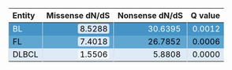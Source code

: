 <table class="table" style="margin-left: 0; margin-right: auto;">
 <thead>
  <tr>
   <th style="text-align:left;"> Entity </th>
   <th style="text-align:right;"> Missense dN/dS </th>
   <th style="text-align:right;"> Nonsense dN/dS </th>
   <th style="text-align:right;"> Q value </th>
  </tr>
 </thead>
<tbody>
  <tr>
   <td style="text-align:left;color: rgba(255, 255, 255, 255) !important;background-color: rgba(70, 148, 198, 255) !important;border-left:1px solid #DDDDDD;white-space: nowrap;"> BL </td>
   <td style="text-align:right;color: rgba(255, 255, 255, 255) !important;background-color: rgba(70, 148, 198, 255) !important;border-left:1px solid #DDDDDD;white-space: nowrap;"> <span style="     color: rgba(0, 0, 0, 255) !important;border-radius: 4px; padding-right: 4px; padding-left: 4px; background-color: rgba(212, 228, 243, 255) !important;">8.5288</span> </td>
   <td style="text-align:right;color: rgba(255, 255, 255, 255) !important;background-color: rgba(70, 148, 198, 255) !important;border-left:1px solid #DDDDDD;white-space: nowrap;"> <span style="     color: rgba(255, 255, 255, 255) !important;border-radius: 4px; padding-right: 4px; padding-left: 4px; background-color: rgba(70, 148, 198, 255) !important;">30.6395</span> </td>
   <td style="text-align:right;color: rgba(255, 255, 255, 255) !important;background-color: rgba(70, 148, 198, 255) !important;border-left:1px solid #DDDDDD;white-space: nowrap;"> 0.0012 </td>
  </tr>
  <tr>
   <td style="text-align:left;color: rgba(0, 0, 0, 255) !important;background-color: rgba(95, 166, 209, 255) !important;border-left:1px solid #DDDDDD;white-space: nowrap;"> FL </td>
   <td style="text-align:right;color: rgba(0, 0, 0, 255) !important;background-color: rgba(95, 166, 209, 255) !important;border-left:1px solid #DDDDDD;white-space: nowrap;"> <span style="     color: rgba(0, 0, 0, 255) !important;border-radius: 4px; padding-right: 4px; padding-left: 4px; background-color: rgba(216, 231, 245, 255) !important;">7.4018</span> </td>
   <td style="text-align:right;color: rgba(0, 0, 0, 255) !important;background-color: rgba(95, 166, 209, 255) !important;border-left:1px solid #DDDDDD;white-space: nowrap;"> <span style="     color: rgba(0, 0, 0, 255) !important;border-radius: 4px; padding-right: 4px; padding-left: 4px; background-color: rgba(95, 166, 209, 255) !important;">26.7852</span> </td>
   <td style="text-align:right;color: rgba(0, 0, 0, 255) !important;background-color: rgba(95, 166, 209, 255) !important;border-left:1px solid #DDDDDD;white-space: nowrap;"> 0.0006 </td>
  </tr>
  <tr>
   <td style="text-align:left;color: rgba(0, 0, 0, 255) !important;background-color: rgba(222, 234, 246, 255) !important;border-left:1px solid #DDDDDD;white-space: nowrap;"> DLBCL </td>
   <td style="text-align:right;color: rgba(0, 0, 0, 255) !important;background-color: rgba(222, 234, 246, 255) !important;border-left:1px solid #DDDDDD;white-space: nowrap;"> <span style="     color: rgba(0, 0, 0, 255) !important;border-radius: 4px; padding-right: 4px; padding-left: 4px; background-color: rgba(240, 246, 252, 255) !important;">1.5506</span> </td>
   <td style="text-align:right;color: rgba(0, 0, 0, 255) !important;background-color: rgba(222, 234, 246, 255) !important;border-left:1px solid #DDDDDD;white-space: nowrap;"> <span style="     color: rgba(0, 0, 0, 255) !important;border-radius: 4px; padding-right: 4px; padding-left: 4px; background-color: rgba(222, 234, 246, 255) !important;">5.8808</span> </td>
   <td style="text-align:right;color: rgba(0, 0, 0, 255) !important;background-color: rgba(222, 234, 246, 255) !important;border-left:1px solid #DDDDDD;white-space: nowrap;"> 0.0000 </td>
  </tr>
</tbody>
</table>